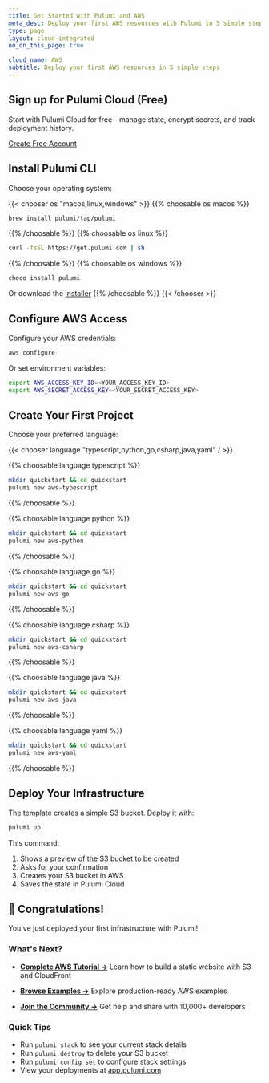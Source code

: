 ```yaml
---
title: Get Started with Pulumi and AWS
meta_desc: Deploy your first AWS resources with Pulumi in 5 simple steps
type: page
layout: cloud-integrated
no_on_this_page: true

cloud_name: AWS
subtitle: Deploy your first AWS resources in 5 simple steps
---
```


## Sign up for Pulumi Cloud (Free)

Start with Pulumi Cloud for free - manage state, encrypt secrets, and track deployment history.

<a href="https://app.pulumi.com/signup" class="btn-primary btn-lg">Create Free Account</a>

## Install Pulumi CLI

Choose your operating system:

{{< chooser os "macos,linux,windows" >}}
{{% choosable os macos %}}

```bash
brew install pulumi/tap/pulumi
```

{{% /choosable %}}
{{% choosable os linux %}}

```bash
curl -fsSL https://get.pulumi.com | sh
```

{{% /choosable %}}
{{% choosable os windows %}}

```powershell
choco install pulumi
```

Or download the [installer](https://github.com/pulumi/pulumi/releases)
{{% /choosable %}}
{{< /chooser >}}

## Configure AWS Access

Configure your AWS credentials:

```bash
aws configure
```

Or set environment variables:

```bash
export AWS_ACCESS_KEY_ID=<YOUR_ACCESS_KEY_ID>
export AWS_SECRET_ACCESS_KEY=<YOUR_SECRET_ACCESS_KEY>
```

## Create Your First Project

Choose your preferred language:

{{< chooser language "typescript,python,go,csharp,java,yaml" / >}}

{{% choosable language typescript %}}

```bash
mkdir quickstart && cd quickstart
pulumi new aws-typescript
```

{{% /choosable %}}

{{% choosable language python %}}

```bash
mkdir quickstart && cd quickstart
pulumi new aws-python
```

{{% /choosable %}}

{{% choosable language go %}}

```bash
mkdir quickstart && cd quickstart
pulumi new aws-go
```

{{% /choosable %}}

{{% choosable language csharp %}}

```bash
mkdir quickstart && cd quickstart
pulumi new aws-csharp
```

{{% /choosable %}}

{{% choosable language java %}}

```bash
mkdir quickstart && cd quickstart
pulumi new aws-java
```

{{% /choosable %}}

{{% choosable language yaml %}}

```bash
mkdir quickstart && cd quickstart
pulumi new aws-yaml
```

{{% /choosable %}}

## Deploy Your Infrastructure

The template creates a simple S3 bucket. Deploy it with:

```bash
pulumi up
```

This command:

1. Shows a preview of the S3 bucket to be created
2. Asks for your confirmation
3. Creates your S3 bucket in AWS
4. Saves the state in Pulumi Cloud

## 🎉 Congratulations!

You've just deployed your first infrastructure with Pulumi!

### What's Next?

- **[Complete AWS Tutorial →](/docs/iac/get-started/aws/)**
  Learn how to build a static website with S3 and CloudFront

- **[Browse Examples →](https://github.com/pulumi/examples#aws)**
  Explore production-ready AWS examples

- **[Join the Community →](https://slack.pulumi.com)**
  Get help and share with 10,000+ developers

### Quick Tips

- Run `pulumi stack` to see your current stack details
- Run `pulumi destroy` to delete your S3 bucket
- Run `pulumi config set` to configure stack settings
- View your deployments at [app.pulumi.com](https://app.pulumi.com)
